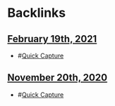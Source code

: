 
# Backlinks
## [February 19th, 2021](<February 19th, 2021.md>)
- #[Quick Capture](<Quick Capture.md>)

## [November 20th, 2020](<November 20th, 2020.md>)
- #[Quick Capture](<Quick Capture.md>)

